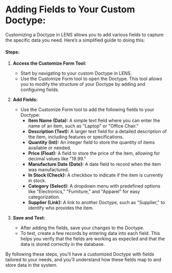 # **Adding Fields to Your Custom Doctype:**
Customizing a Doctype in LENS allows you to add various fields to capture the specific data you need. Here’s a simplified guide to doing this:

#### **Steps:**

1.  **Access the Customize Form Tool:**
    
    -   Start by navigating to your custom Doctype in LENS.
    -   Use the Customize Form tool to open the Doctype. This tool allows you to modify the structure of your Doctype by adding and configuring fields.
1.  **Add Fields:**
    
    -   Use the Customize Form tool to add the following fields to your Doctype:
        -   **Item Name (Data):** A simple text field where you can enter the name of an item, such as "Laptop" or "Office Chair."
        -   **Description (Text):** A larger text field for a detailed description of the item, including features or specifications.
        -   **Quantity (Int):** An integer field to store the quantity of items available or needed.
        -   **Price (Float):** A field to store the price of the item, allowing for decimal values like "19.99."
        -   **Manufacture Date (Date):** A date field to record when the item was manufactured.
        -   **In Stock (Check):** A checkbox to indicate if the item is currently in stock.
        -   **Category (Select):** A dropdown menu with predefined options like "Electronics," "Furniture," and "Apparel" for easy categorization.
        -   **Supplier (Link):** A link to another Doctype, such as "Supplier," to identify who provides the item.
2.  **Save and Test:**
    
    -   After adding the fields, save your changes to the Doctype.
    -   To test, create a few records by entering data into each field. This helps you verify that the fields are working as expected and that the data is stored correctly in the database.

By following these steps, you’ll have a customized Doctype with fields tailored to your needs, and you’ll understand how these fields map to and store data in the system.
<!--stackedit_data:
eyJoaXN0b3J5IjpbMTkxMTU1MDQ0Ml19
-->